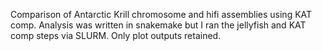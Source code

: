 Comparison of Antarctic Krill chromosome and hifi assemblies using KAT comp. Analysis was written in snakemake but I ran the jellyfish and KAT comp steps via SLURM. Only plot outputs retained. 

